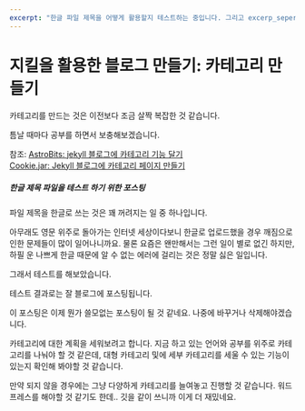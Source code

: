 ```yaml
---
excerpt: "한글 파일 제목을 어떻게 활용할지 테스트하는 중입니다. 그리고 excerp_seperate의 활용에 대해서 생각해 볼 필요가 있을 것 같습니다. 다음에 할 것은 카테고리 만들기 입니다."
---
```


# 지킬을 활용한 블로그 만들기: 카테고리 만들기

카테고리를 만드는 것은 이전보다 조금 살짝 복잡한 것 같습니다.

틈날 때마다 공부를 하면서 보충해보겠습니다.

참조:
[AstroBits: jekyll 블로그에 카테고리 기능 달기](http://hesu.github.io/programming/jekyll/2016/02/18/jekyllblog-make-category.html)<br>
[Cookie.jar: Jekyll 블로그에 카테고리 페이지 만들기](https://cookieshake.github.io/posts/Jekyll-블로그에-Category-페이지-만들기)<br>

##### 한글 제목 파일을 테스트 하기 위한 포스팅

파일 제목을 한글로 쓰는 것은 꽤 꺼려지는 일 중 하나입니다.

아무래도 영문 위주로 돌아가는 인터넷 세상이다보니 한글로 업로드했을 경우 깨짐으로 인한 문제들이 많이 일어나니까요.
물론 요즘은 왠만해서는 그런 일이 별로 없긴 하지만, 하필 운 나쁘게 한글 때문에 알 수 없는 에러에 걸리는 것은 정말 싫은 일입니다.

그래서 테스트를 해보았습니다.

테스트 결과로는 잘 블로그에 포스팅됩니다.

이 포스팅은 이제 뭔가 쓸모없는 포스팅이 될 것 같네요. 나중에 바꾸거나 삭제해야겠습니다.

카테고리에 대한 계획을 세워보려고 합니다.
지금 하고 있는 언어와 공부를 위주로 카테고리를 나눠야 할 것 같은데, 대형 카테고리 및에 세부 카테고리를 세울 수 있는 기능이 있는지 확인해 봐야할 것 같습니다.

만약 되지 않을 경우에는 그냥 다양하게 카테고리를 늘여놓고 진행할 것 같습니다.
워드프레스를 해야할 것 같기도 한데.. 깃을 같이 쓰니까 이게 더 재밌네요.